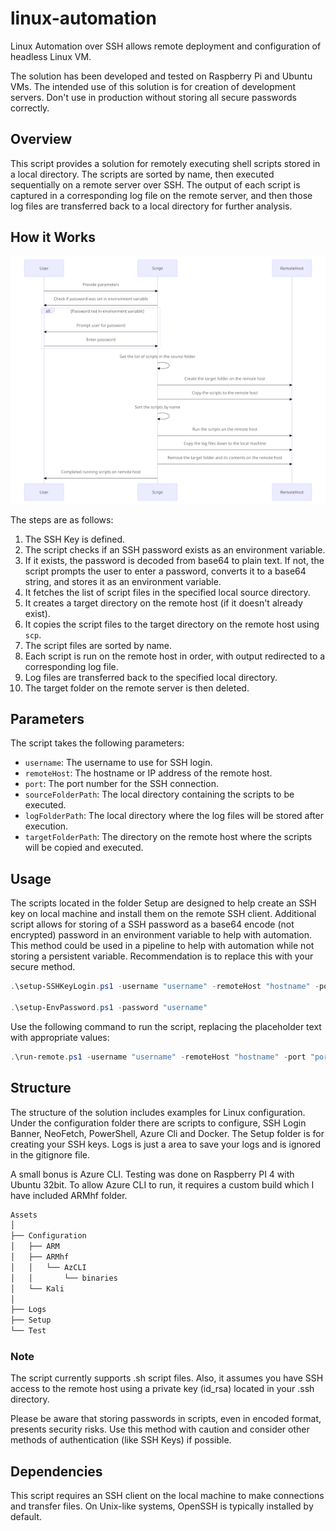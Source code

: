 # linux-automation

Linux Automation over SSH allows remote deployment and configuration of headless Linux VM.

The solution has been developed and tested on Raspberry Pi and Ubuntu VMs. The intended use of this solution is for creation of development servers. Don't use in production without storing all secure passwords correctly.

## Overview

This script provides a solution for remotely executing shell scripts stored in a local directory. The scripts are sorted by name, then executed sequentially on a remote server over SSH. The output of each script is captured in a corresponding log file on the remote server, and then those log files are transferred back to a local directory for further analysis.

## How it Works

![Flow](Assets\small.png)

The steps are as follows:

1. The SSH Key is defined.
2. The script checks if an SSH password exists as an environment variable.
3. If it exists, the password is decoded from base64 to plain text. If not, the script prompts the user to enter a password, converts it to a base64 string, and stores it as an environment variable.
4. It fetches the list of script files in the specified local source directory.
5. It creates a target directory on the remote host (if it doesn't already exist).
6. It copies the script files to the target directory on the remote host using `scp`.
7. The script files are sorted by name.
8. Each script is run on the remote host in order, with output redirected to a corresponding log file.
9. Log files are transferred back to the specified local directory.
10. The target folder on the remote server is then deleted.

## Parameters

The script takes the following parameters:

- `username`: The username to use for SSH login.
- `remoteHost`: The hostname or IP address of the remote host.
- `port`: The port number for the SSH connection.
- `sourceFolderPath`: The local directory containing the scripts to be executed.
- `logFolderPath`: The local directory where the log files will be stored after execution.
- `targetFolderPath`: The directory on the remote host where the scripts will be copied and executed.

## Usage

The scripts located in the folder Setup are designed to help create an SSH key on local machine and install them on the remote SSH client. Additional script allows for storing of a SSH password as a base64 encode (not encrypted) password in an environment variable to help with automation. This method could be used in a pipeline to help with automation while not storing a persistent variable. Recommendation is to replace this with your secure method.

```powershell
.\setup-SSHKeyLogin.ps1 -username "username" -remoteHost "hostname" -port "port"

.\setup-EnvPassword.ps1 -password "username"
```

Use the following command to run the script, replacing the placeholder text with appropriate values:

```powershell
.\run-remote.ps1 -username "username" -remoteHost "hostname" -port "port" -sourceFolderPath "path_to_source" -logFolderPath "path_to_logs" -targetFolderPath "path_to_target_on_remote"
```

## Structure

The structure of the solution includes examples for Linux configuration. Under the configuration folder there are scripts to configure, SSH Login Banner, NeoFetch, PowerShell, Azure Cli and Docker. The Setup folder is for creating your SSH keys. Logs is just a area to save your logs and is ignored in the gitignore file.

A small bonus is Azure CLI. Testing was done on Raspberry PI 4 with Ubuntu 32bit. To allow Azure CLI to run, it requires a custom build which I have included ARMhf folder.

```bash markdown-tree
Assets
│
├── Configuration
│   ├── ARM
│   ├── ARMhf
│   │   └── AzCLI
│   │       └── binaries
│   └── Kali
│
├── Logs
├── Setup
└── Test
```

### Note

The script currently supports .sh script files. Also, it assumes you have SSH access to the remote host using a private key (id_rsa) located in your .ssh directory.

Please be aware that storing passwords in scripts, even in encoded format, presents security risks. Use this method with caution and consider other methods of authentication (like SSH Keys) if possible.

## Dependencies

This script requires an SSH client on the local machine to make connections and transfer files. On Unix-like systems, OpenSSH is typically installed by default.
